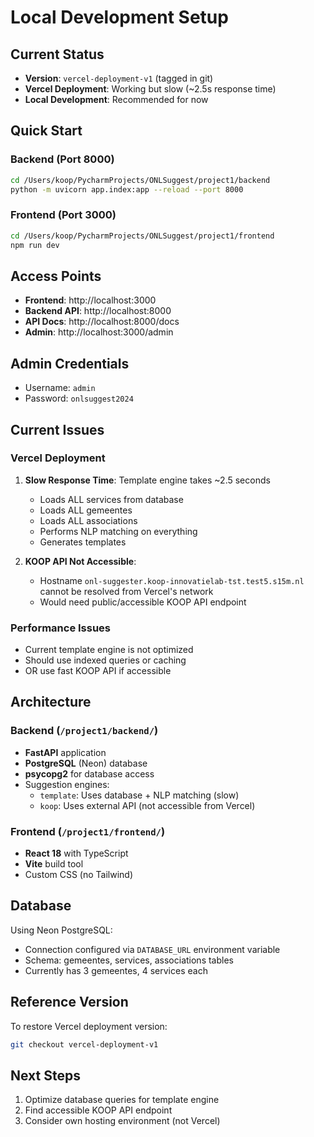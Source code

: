 # Local Development Setup

## Current Status

- **Version**: `vercel-deployment-v1` (tagged in git)
- **Vercel Deployment**: Working but slow (~2.5s response time)
- **Local Development**: Recommended for now

## Quick Start

### Backend (Port 8000)
```bash
cd /Users/koop/PycharmProjects/ONLSuggest/project1/backend
python -m uvicorn app.index:app --reload --port 8000
```

### Frontend (Port 3000)
```bash
cd /Users/koop/PycharmProjects/ONLSuggest/project1/frontend
npm run dev
```

## Access Points

- **Frontend**: http://localhost:3000
- **Backend API**: http://localhost:8000
- **API Docs**: http://localhost:8000/docs
- **Admin**: http://localhost:3000/admin

## Admin Credentials

- Username: `admin`
- Password: `onlsuggest2024`

## Current Issues

### Vercel Deployment
1. **Slow Response Time**: Template engine takes ~2.5 seconds
   - Loads ALL services from database
   - Loads ALL gemeentes
   - Loads ALL associations
   - Performs NLP matching on everything
   - Generates templates

2. **KOOP API Not Accessible**:
   - Hostname `onl-suggester.koop-innovatielab-tst.test5.s15m.nl` cannot be resolved from Vercel's network
   - Would need public/accessible KOOP API endpoint

### Performance Issues
- Current template engine is not optimized
- Should use indexed queries or caching
- OR use fast KOOP API if accessible

## Architecture

### Backend (`/project1/backend/`)
- **FastAPI** application
- **PostgreSQL** (Neon) database
- **psycopg2** for database access
- Suggestion engines:
  - `template`: Uses database + NLP matching (slow)
  - `koop`: Uses external API (not accessible from Vercel)

### Frontend (`/project1/frontend/`)
- **React 18** with TypeScript
- **Vite** build tool
- Custom CSS (no Tailwind)

## Database

Using Neon PostgreSQL:
- Connection configured via `DATABASE_URL` environment variable
- Schema: gemeentes, services, associations tables
- Currently has 3 gemeentes, 4 services each

## Reference Version

To restore Vercel deployment version:
```bash
git checkout vercel-deployment-v1
```

## Next Steps

1. Optimize database queries for template engine
2. Find accessible KOOP API endpoint
3. Consider own hosting environment (not Vercel)
